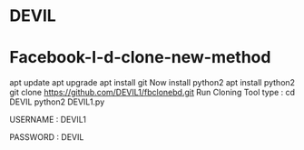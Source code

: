 # DEVIL
# Facebook-I-d-clone-new-method


apt update
apt upgrade
apt install git
Now install python2 
apt install python2
git clone https://github.com/DEVIL1/fbclonebd.git
Run Cloning Tool type :
cd DEVIL
python2 DEVIL1.py

USERNAME : DEVIL1

PASSWORD : DEVIL
